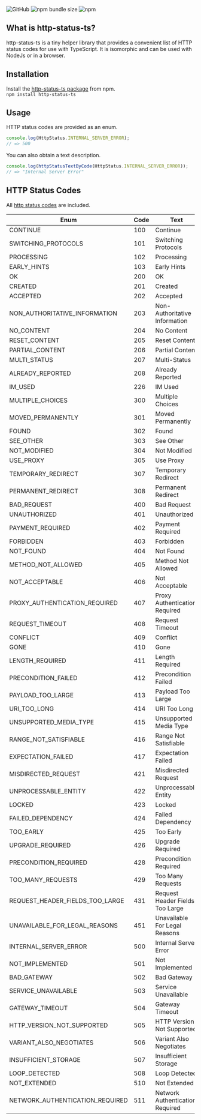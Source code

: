 ![GitHub](https://img.shields.io/github/license/rmuchall/http-status-ts)
![npm bundle size](https://img.shields.io/bundlephobia/minzip/http-status-ts)
![npm](https://img.shields.io/npm/v/http-status-ts)

## What is http-status-ts?
http-status-ts is a tiny helper library that provides a convenient list of HTTP status codes for use with TypeScript. It is isomorphic and can be used with NodeJs or in a browser. <br />

## Installation
Install the [http-status-ts package](https://www.npmjs.com/package/http-status-ts) from npm. <br/>
`npm install http-status-ts`

## Usage
HTTP status codes are provided as an enum. <br />
```typescript
console.log(HttpStatus.INTERNAL_SERVER_ERROR);
// => 500
```
You can also obtain a text description. <br />
```typescript
console.log(httpStatusTextByCode(HttpStatus.INTERNAL_SERVER_ERROR));
// => "Internal Server Error"
```

## HTTP Status Codes
All [http status codes](https://en.wikipedia.org/wiki/List_of_HTTP_status_codes) are included. <br />

| Enum                            | Code | Text                            | 
|---------------------------------|------|---------------------------------|
| CONTINUE                        | 100  | Continue                        |
| SWITCHING_PROTOCOLS             | 101  | Switching Protocols             | 
| PROCESSING                      | 102  | Processing                      |
| EARLY_HINTS                     | 103  | Early Hints                     | 
| OK                              | 200  | OK                              |
| CREATED                         | 201  | Created                         |
| ACCEPTED                        | 202  | Accepted                        |
| NON_AUTHORITATIVE_INFORMATION   | 203  | Non-Authoritative Information   |
| NO_CONTENT                      | 204  | No Content                      |
| RESET_CONTENT                   | 205  | Reset Content                   |
| PARTIAL_CONTENT                 | 206  | Partial Content                 |
| MULTI_STATUS                    | 207  | Multi-Status                    |
| ALREADY_REPORTED                | 208  | Already Reported                |
| IM_USED                         | 226  | IM Used                         |
| MULTIPLE_CHOICES                | 300  | Multiple Choices                |
| MOVED_PERMANENTLY               | 301  | Moved Permanently               |
| FOUND                           | 302  | Found                           |
| SEE_OTHER                       | 303  | See Other                       |
| NOT_MODIFIED                    | 304  | Not Modified                    |
| USE_PROXY                       | 305  | Use Proxy                       |
| TEMPORARY_REDIRECT              | 307  | Temporary Redirect              |
| PERMANENT_REDIRECT              | 308  | Permanent Redirect              |
| BAD_REQUEST                     | 400  | Bad Request                     |
| UNAUTHORIZED                    | 401  | Unauthorized                    |
| PAYMENT_REQUIRED                | 402  | Payment Required                |
| FORBIDDEN                       | 403  | Forbidden                       |
| NOT_FOUND                       | 404  | Not Found                       |
| METHOD_NOT_ALLOWED              | 405  | Method Not Allowed              |
| NOT_ACCEPTABLE                  | 406  | Not Acceptable                  |
| PROXY_AUTHENTICATION_REQUIRED   | 407  | Proxy Authentication Required   |
| REQUEST_TIMEOUT                 | 408  | Request Timeout                 |
| CONFLICT                        | 409  | Conflict                        |
| GONE                            | 410  | Gone                            |
| LENGTH_REQUIRED                 | 411  | Length Required                 |
| PRECONDITION_FAILED             | 412  | Precondition Failed             |
| PAYLOAD_TOO_LARGE               | 413  | Payload Too Large               |
| URI_TOO_LONG                    | 414  | URI Too Long                    |
| UNSUPPORTED_MEDIA_TYPE          | 415  | Unsupported Media Type          |
| RANGE_NOT_SATISFIABLE           | 416  | Range Not Satisfiable           |
| EXPECTATION_FAILED              | 417  | Expectation Failed              |
| MISDIRECTED_REQUEST             | 421  | Misdirected Request             |
| UNPROCESSABLE_ENTITY            | 422  | Unprocessable Entity            |
| LOCKED                          | 423  | Locked                          |
| FAILED_DEPENDENCY               | 424  | Failed Dependency               |
| TOO_EARLY                       | 425  | Too Early                       |
| UPGRADE_REQUIRED                | 426  | Upgrade Required                |
| PRECONDITION_REQUIRED           | 428  | Precondition Required           |
| TOO_MANY_REQUESTS               | 429  | Too Many Requests               |
| REQUEST_HEADER_FIELDS_TOO_LARGE | 431  | Request Header Fields Too Large |
| UNAVAILABLE_FOR_LEGAL_REASONS   | 451  | Unavailable For Legal Reasons   |
| INTERNAL_SERVER_ERROR           | 500  | Internal Server Error           |
| NOT_IMPLEMENTED                 | 501  | Not Implemented                 |
| BAD_GATEWAY                     | 502  | Bad Gateway                     |
| SERVICE_UNAVAILABLE             | 503  | Service Unavailable             |
| GATEWAY_TIMEOUT                 | 504  | Gateway Timeout                 |
| HTTP_VERSION_NOT_SUPPORTED      | 505  | HTTP Version Not Supported      |
| VARIANT_ALSO_NEGOTIATES         | 506  | Variant Also Negotiates         |
| INSUFFICIENT_STORAGE            | 507  | Insufficient Storage            |
| LOOP_DETECTED                   | 508  | Loop Detected                   |
| NOT_EXTENDED                    | 510  | Not Extended                    |
| NETWORK_AUTHENTICATION_REQUIRED | 511  | Network Authentication Required |
